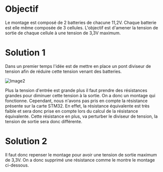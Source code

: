 # Objectif

Le montage est composé de 2 batteries de chacune 11,2V. Chaque batterie est elle même composée de 3 cellules. L'objectif est 
d'amener la tension de sortie de chaque cellule à une tension de 3,3V maximum. 
 
# Solution 1 

Dans un premier temps l'idée est de mettre en place un pont diviseur de tension afin de réduire cette tension venant des 
batteries. 

![Image2](https://user-images.githubusercontent.com/47904531/58384981-287f0a80-7fea-11e9-94a5-a3acdc768c4a.png)
 
Plus la tension d'entrée est grande plus il faut prendre des résistances grandes pour diminuer cette tension à la sortie. 
On a donc un montage qui fonctionne. Cependant, nous n'avons pas pris en compte la résistance présente sur la carte STM32. 
En effet, la résistance équivalente est très faible et sera donc prise en compte lors du calcul de la résistance 
équivalente. Cette résistance en plus, va perturber le diviseur de tension, la tension de sortie sera donc différente. 

# Solution 2 

Il faut donc repenser le montage pour avoir une tension de sortie maximum de 3,3V. On a donc supprimé une résistance 
comme le montre le montage ci-dessous. 


